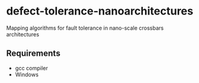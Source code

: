 defect-tolerance-nanoarchitectures
==================================

Mapping algorithms for fault tolerance in nano-scale crossbars architectures 

## Requirements
* gcc compiler
* Windows 
